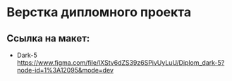 # **Верстка дипломного проекта**

## Ссылка на макет:

* Dark-5 https://www.figma.com/file/lXStv6dZS39z6SPivUyLuU/Diplom_dark-5?node-id=1%3A12095&mode=dev
